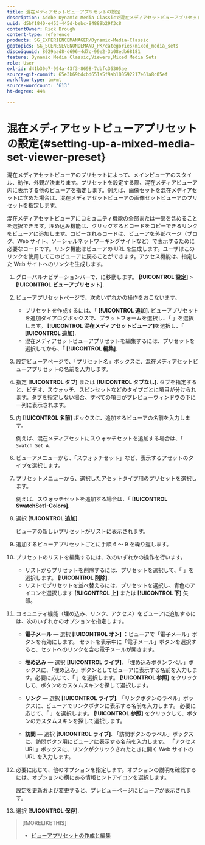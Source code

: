 ```yaml
---
title: 混在メディアセットビューアプリセットの設定
description: Adobe Dynamic Media Classicで混在メディアセットビューアプリセットを設定する方法について説明します。
uuid: d5bf1840-e453-445d-bebc-84889b29f3c8
contentOwner: Rick Brough
content-type: reference
products: SG_EXPERIENCEMANAGER/Dynamic-Media-Classic
geptopics: SG_SCENESEVENONDEMAND_PK/categories/mixed_media_sets
discoiquuid: 8029aad8-d696-4d7c-99e2-3b08edb68181
feature: Dynamic Media Classic,Viewers,Mixed Media Sets
role: User
exl-id: d41b30e7-994a-43f3-8698-7dbfc36305ae
source-git-commit: 65e3b69bdcbd651a5f9ab100592217e61a8c05ef
workflow-type: tm+mt
source-wordcount: '613'
ht-degree: 44%

---
```


# 混在メディアセットビューアプリセットの設定{#setting-up-a-mixed-media-set-viewer-preset}

混在メディアセットビューアのプリセットによって、メインビューアのスタイル、動作、外観が決まります。プリセットを設定する際、混在メディアビューア内に表示する他のビューアを指定します。例えば、画像セットを混在メディアセットに含めた場合は、混在メディアセットビューアの画像セットビューアのプリセットを指定します。

混在メディアセットビューアにコミュニティ機能の全部または一部を含めることを選択できます。埋め込み機能は、クリックするとコードをコピーできるリンクをビューアに追加します。コピーされるコードは、ビューアを外部ページ（ブログ、Web サイト、ソーシャルネットワーキングサイトなど）で表示するために必要なコードです。リンク機能はビューアの URL を生成します。ユーザはこのリンクを使用してこのビューアに戻ることができます。アクセス機能は、指定した Web サイトへのリンクを生成します。

1. グローバルナビゲーションバーで、に移動します。 **[!UICONTROL 設定]** > **[!UICONTROL ビューアプリセット]**.
1. ビューアプリセットページで、次のいずれかの操作をおこないます。

   * プリセットを作成するには、「 **[!UICONTROL 追加]**. ビューアプリセットを追加ダイアログボックスで、プラットフォームを選択し、「 」を選択します。 **[!UICONTROL 混在メディアセットビューア]**&#x200B;を選択し、「 **[!UICONTROL 追加]**.
   * 混在メディアセットビューアプリセットを編集するには、プリセットを選択してから、「 **[!UICONTROL 編集]**.

1. 設定ビューアページで、「プリセット名」ボックスに、混在メディアセットビューアプリセットの名前を入力します。
1. 指定 **[!UICONTROL タブ]** または **[!UICONTROL タブなし]**. タブを指定すると、ビデオ、スウォッチ、スピンセットなどのタイプごとに項目が分けられます。タブを指定しない場合、すべての項目がプレビューウィンドウの下に一列に表示されます。
1. 内 **[!UICONTROL 名前]** ボックスに、追加するビューアの名前を入力します。

   例えば、混在メディアセットにスウォッチセットを追加する場合は、「 `Swatch Set A`.

1. ビューアメニューから、「スウォッチセット」など、表示するアセットのタイプを選択します。
1. プリセットメニューから、選択したアセットタイプ用のプリセットを選択します。

   例えば、スウォッチセットを追加する場合は、「 **[!UICONTROL SwatchSet1-Colors]**.

1. 選択 **[!UICONTROL 追加]**.

   ビューアの新しいプリセットがリストに表示されます。

1. 追加するビューアプリセットごとに手順 6 ～ 9 を繰り返します。
1. プリセットのリストを編集するには、次のいずれかの操作を行います。

   * リストからプリセットを削除するには、プリセットを選択して、「 」を選択します。 **[!UICONTROL 削除]**.
   * リストでプリセットを並べ替えるには、プリセットを選択し、青色のアイコンを選択します **[!UICONTROL 上]** または **[!UICONTROL 下]** 矢印。

1. コミュニティ機能（埋め込み、リンク、アクセス）をビューアに追加するには、次のいずれかのオプションを指定します。

   * **電子メール**  — 選択 **[!UICONTROL オン]** ：ビューアで「電子メール」ボタンを有効にします。 セットを表示中に「電子メール」ボタンを選択すると、セットへのリンクを含む電子メールが開きます。

   * **埋め込み**  — 選択 **[!UICONTROL ライブ]**. 「埋め込みボタンラベル」ボックスに、「埋め込み」ボタンとしてビューアに表示する名前を入力します。必要に応じて、「 」を選択します。 **[!UICONTROL 参照]** をクリックして、ボタンのカスタムスキンを探して選択します。

   * **リンク**  — 選択 **[!UICONTROL ライブ]**. 「リンクボタンのラベル」ボックスに、ビューアでリンクボタンに表示する名前を入力します。 必要に応じて、「 」を選択します。 **[!UICONTROL 参照]** をクリックして、ボタンのカスタムスキンを探して選択します。

   * **訪問**  — 選択 **[!UICONTROL ライブ]**. 「訪問ボタンのラベル」ボックスに、訪問ボタン用にビューアに表示する名前を入力します。 「アクセス URL」ボックスに、リンクがクリックされたときに開く Web サイトの URL を入力します。

1. 必要に応じて、他のオプションを指定します。オプションの説明を確認するには、オプションの横にある情報ヒントアイコンを選択します。

   設定を更新および変更すると、プレビューページにビューアが表示されます。

1. 選択 **[!UICONTROL 保存]**.

>[!MORELIKETHIS]
>
>* [ビューアプリセットの作成と編集](application-setup.md#adding_and_editing_viewer_presets)

